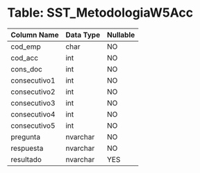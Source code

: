 # Table: SST_MetodologiaW5Acc

| Column Name | Data Type | Nullable |
|-------------|-----------|----------|
| cod_emp | char | NO |
| cod_acc | int | NO |
| cons_doc | int | NO |
| consecutivo1 | int | NO |
| consecutivo2 | int | NO |
| consecutivo3 | int | NO |
| consecutivo4 | int | NO |
| consecutivo5 | int | NO |
| pregunta | nvarchar | NO |
| respuesta | nvarchar | NO |
| resultado | nvarchar | YES |
